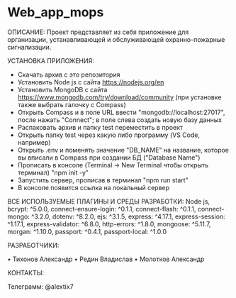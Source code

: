 # Web_app_mops
ОПИСАНИЕ: Проект представляет из себя приложение для организации, устанавливающей и обслуживающей охранно-пожарные сигнализации.

УСТАНОВКА ПРИЛОЖЕНИЯ:

- Скачать архив с это репозитория
- Установить Node js с сайта https://nodejs.org/en
- Установить MongoDB с сайта https://www.mongodb.com/try/download/community (при установке также выбрать галочку с Compass)
- Открыть Compass и в поле URL ввести "mongodb://localhost:27017", после нажать "Connect"; в поле слева создать новую базу данных
- Распаковать архив и папку test переместить в проект
- Открыть папку test через какую либо программу (VS Code, например)
- Открыть .env и поменять значение "DB_NAME" на название, которое вы вписали в Compass при создании БД ("Database Name")
- Прописать в консоле (Terminal -> New Terminal чтобы открыть терминал) "npm init -y"
- Запустить сервер, прописав в терминал "npm run start"
- В консоле появится ссылка на локальный сервер

ВСЕ ИСПОЛЬЗУЕМЫЕ ПЛАГИНЫ И СРЕДЫ РАЗРАБОТКИ: Node js, 
bcrypt: ^5.0.0,
connect-ensure-login: ^0.1.1,
connect-flash: ^0.1.1,
connect-mongo: ^3.2.0,
dotenv: ^8.2.0,
ejs: ^3.1.5,
express: ^4.17.1,
express-session: ^1.17.1,
express-validator: ^6.8.0,
http-errors:  ^1.8.0,
mongoose: ^5.11.7,
morgan: ^1.10.0,
passport: ^0.4.1,
passport-local: ^1.0.0

РАЗРАБОТЧИКИ:

• Тихонов Александр • Редин Владислав • Молотков Александр

КОНТАКТЫ:

Телеграмм: @alextix7
